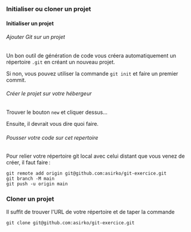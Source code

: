 ### Initialiser ou cloner un projet

#### Initialiser un projet

###### Ajouter Git sur un projet

Un bon outil de génération de code vous créera automatiquement un répertoire `.git` en créant un nouveau projet.

Si non, vous pouvez utiliser la commande `git init` et faire un premier commit.

###### Créer le projet sur votre hébergeur

Trouver le bouton `new` et cliquer dessus...

Ensuite, il devrait vous dire quoi faire.

###### Pousser votre code sur cet repertoire

Pour relier votre répertoire git local avec celui distant que vous venez de créer, il faut faire :

```
git remote add origin git@github.com:asirko/git-exercice.git
git branch -M main
git push -u origin main
```

### Cloner un projet

Il suffit de trouver l'URL de votre répertoire et de taper la commande

```
git clone git@github.com:asirko/git-exercice.git
```
